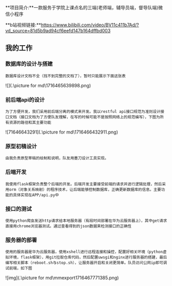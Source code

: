 

**项目简介:**一款服务于学院上课点名的三端(老师端，辅导员端，督导队端)微信小程序

**b站视频链接:**https://www.bilibili.com/video/BV11c411b7Ad/?vd_source=81d5b9ad94cf6eefd147b164dffbd003

## 我的工作

### 数据库的设计与搭建

```
数据库设计文档不全（找不到完整的文档了），暂时只能展示下面这张表
```

![](.\picture for md\1716465639898.png)

### 前后端api的设计

```
为了方便开发，我们采用前后端分离的模式来开发。我以restful api接口规范为准则设计接口文档（接口文档为了方便队友理解，在写的时候可能不是按照网络上的规范编写），下图为所有资源的路径和其主要功能
```

![71646643291](.\picture for md\1716466432911.png)

### 原型初稿设计

```
由我负责原型草稿的绘制和说明，队友用墨刀设计工具实现。
```

### 后端开发

```
我使用flask框架负责整个后端的开发。后端开发主要接受前端的请求并进行逻辑处理，然后采用orm（对象关系映射）的程序技术，让后端能够控制数据库，正确更新数据库的信息。主要功能的具体实现在APP/api.py中
```

### 接口的测试

```
使用python爬虫发送http请求给本地服务器（有段时间部署在华为云服务器上），其中get请求直接用chrome浏览器测试。通过查看得到的json数据来检测接口的正确性
```

### 服务器的部署

```
使用的服务器是华为云服务器，使用xshell进行远程连接和操控，配置好相关环境（python虚拟环境，flask框架），用git拉取仓库代码，然后配置uwsgi和nginx进行服务器的搭建，最后编写相关脚本（reboot.sh与stop.sh），让服务器开启和关闭更简单。队员访问公网ip即可调试前端，如下图
```

![img](.\picture for md\mmexport1716467771385.png)